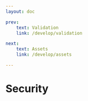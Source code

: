 ```yaml
---
layout: doc

prev:
    text: Validation
    link: /develop/validation

next:
    text: Assets
    link: /develop/assets

---
```


# Security
